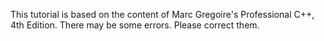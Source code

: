 This tutorial is based on the content of Marc Gregoire's Professional C++, 4th Edition. There may be some errors. Please correct them.
